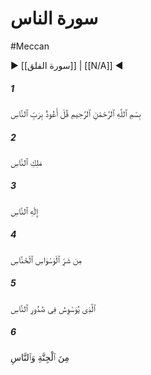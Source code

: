 # سورة الناس
#Meccan
▶ [[سورة الفلق]] | [[N/A]] ◀
##### 1
<span class="ayah hovertext" data-hover="بگو به پروردگار مردم پناه مى‌برم‌">بِسْمِ ٱللَّهِ ٱلرَّحْمَٰنِ ٱلرَّحِيمِ قُلْ أَعُوذُ بِرَبِّ ٱلنَّاسِ</span>
##### 2
<span class="ayah hovertext" data-hover="فرمانرواى مردم‌">مَلِكِ ٱلنَّاسِ</span>
##### 3
<span class="ayah hovertext" data-hover="خداى مردم‌">إِلَٰهِ ٱلنَّاسِ</span>
##### 4
<span class="ayah hovertext" data-hover="از شر وسوسه‌گر پنهانكار">مِن شَرِّ ٱلْوَسْوَاسِ ٱلْخَنَّاسِ</span>
##### 5
<span class="ayah hovertext" data-hover="كسى كه در دلهاى مردم وسوسه مى‌كند">ٱلَّذِى يُوَسْوِسُ فِى صُدُورِ ٱلنَّاسِ</span>
##### 6
<span class="ayah hovertext" data-hover="اعم از جن و انسان‌">مِنَ ٱلْجِنَّةِ وَٱلنَّاسِ</span>
